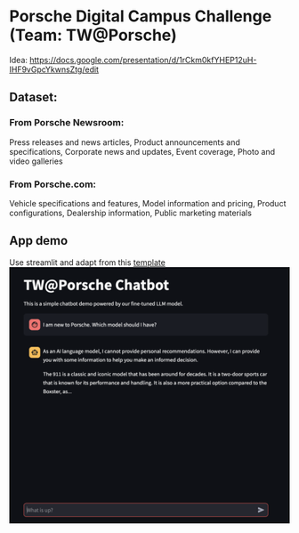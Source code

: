 # Porsche Digital Campus Challenge (Team: TW@Porsche)
Idea: https://docs.google.com/presentation/d/1rCkm0kfYHEP12uH-IHF9vGpcYkwnsZtg/edit 

## Dataset:
### From Porsche Newsroom:
Press releases and news articles, Product announcements and specifications, Corporate news and updates, Event coverage, Photo and video galleries
### From Porsche.com:
Vehicle specifications and features, Model information and pricing, Product configurations, Dealership information, Public marketing materials

## App demo
Use streamlit and adapt from this [template](https://docs.streamlit.io/develop/tutorials/llms/build-conversational-apps)
<img width="807" alt="demo" src="https://github.com/Poyen-Chen/TW-Porsche/blob/main/demo.png" />
